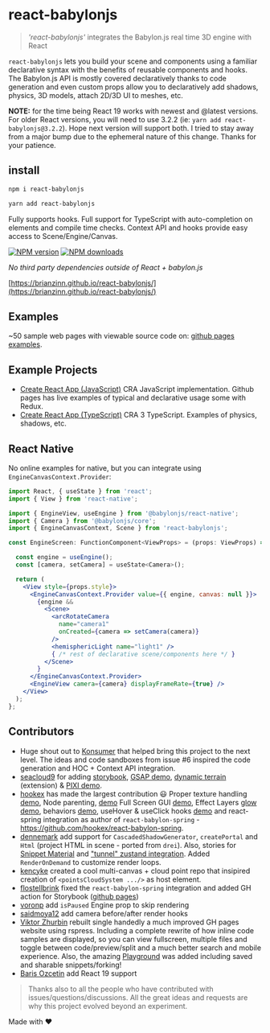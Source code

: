 # react-babylonjs

> _'react-babylonjs'_ integrates the Babylon.js real time 3D engine with React

`react-babylonjs` lets you build your scene and components using a familiar
declarative syntax with the benefits of reusable components and hooks. The
Babylon.js API is mostly covered declaratively thanks to code generation and
even custom props allow you to declaratively add shadows, physics, 3D models,
attach 2D/3D UI to meshes, etc.

**NOTE:** for the time being React 19 works with newest and @latest versions.
For older React versions, you will need to use 3.2.2 (ie:
`yarn add react-babylonjs@3.2.2`). Hope next version will support both. I tried
to stay away from a major bump due to the ephemeral nature of this change.
Thanks for your patience.

## install
```bash
npm i react-babylonjs
```
```bash
yarn add react-babylonjs
```

Fully supports hooks. Full support for TypeScript with auto-completion on
elements and compile time checks. Context API and hooks provide easy access to
Scene/Engine/Canvas.

[![NPM version](http://img.shields.io/npm/v/react-babylonjs.svg?style=flat-square)](https://www.npmjs.com/package/react-babylonjs)
[![NPM downloads](http://img.shields.io/npm/dm/react-babylonjs.svg?style=flat-square)](https://www.npmjs.com/package/react-babylonjs)

_No third party dependencies outside of React + babylon.js_

[https://brianzinn.github.io/react-babylonjs/](https://brianzinn.github.io/react-babylonjs/)

## Examples

~50 sample web pages with viewable source code on:
[github pages examples](https://brianzinn.github.io/react-babylonjs/examples).

## Example Projects

- [Create React App (JavaScript)](https://github.com/brianzinn/create-react-app-babylonjs)
  CRA JavaScript implementation. Github pages has live examples of typical and
  declarative usage some with Redux.
- [Create React App (TypeScript)](https://github.com/brianzinn/create-react-app-typescript-babylonjs)
  CRA 3 TypeScript. Examples of physics, shadows, etc.

## React Native

No online examples for native, but you can integrate using
`EngineCanvasContext.Provider`:

```jsx
import React, { useState } from 'react';
import { View } from 'react-native';

import { EngineView, useEngine } from '@babylonjs/react-native';
import { Camera } from '@babylonjs/core';
import { EngineCanvasContext, Scene } from 'react-babylonjs';

const EngineScreen: FunctionComponent<ViewProps> = (props: ViewProps) => {

  const engine = useEngine();
  const [camera, setCamera] = useState<Camera>();

  return (
    <View style={props.style}>
      <EngineCanvasContext.Provider value={{ engine, canvas: null }}>
        {engine &&
          <Scene>
            <arcRotateCamera
              name="camera1"
              onCreated={camera => setCamera(camera)}
            />
            <hemisphericLight name="light1" />
            { /* rest of declarative scene/components here */ }
          </Scene>
        }
      </EngineCanvasContext.Provider>
      <EngineView camera={camera} displayFrameRate={true} />
    </View>
  );
};
```

## Contributors

- Huge shout out to [Konsumer](https://github.com/konsumer) that helped bring
  this project to the next level. The ideas and code sandboxes from issue #6
  inspired the code generation and HOC + Context API integration.
- [seacloud9](https://github.com/seacloud9) for adding
  [storybook](https://brianzinn.github.io/react-babylonjs/),
  [GSAP demo](https://brianzinn.github.io/react-babylonjs/?path=/story/integrations--gsap-timeline),
  [dynamic terrain](https://brianzinn.github.io/react-babylonjs/examples/basic/dynamic-terrain)
  (extension) &
  [PIXI demo](https://brianzinn.github.io/react-babylonjs/?path=/story/integrations--pixi-story).
- [hookex](https://github.com/hookex) has made the largest contribution :smiley:
  Proper texture handling
  [demo](https://brianzinn.github.io/react-babylonjs/examples/textures/image-textures),
  Node parenting,
  [demo](https://brianzinn.github.io/react-babylonjs/examples/basic/transform-node)
  Full Screen GUI
  [demo](https://brianzinn.github.io/react-babylonjs/examples/gui/gui-demo),
  Effect Layers
  [glow demo](https://brianzinn.github.io/react-babylonjs/examples/special-fx/glow-layer),
  behaviors
  [demo](https://brianzinn.github.io/react-babylonjs/examples/behaviors/pointer-drag),
  useHover & useClick hooks
  [demo](https://brianzinn.github.io/react-babylonjs/examples/hooks/hover) and
  react-spring integration as author of `react-babylon-spring` -
  https://github.com/hookex/react-babylon-spring.
- [dennemark](https://github.com/dennemark) add support for
  `CascadedShadowGenerator`, `createPortal` and `Html` (project HTML in scene -
  ported from `drei`). Also, stories for
  [Snippet Material](https://brianzinn.github.io/react-babylonjs/examples/basic/snippet-material)
  and
  ["tunnel" zustand integration](https://brianzinn.github.io/react-babylonjs/?path=/story/integrations--zustand-tunnel).
  Added `RenderOnDemand` to customize render loops.
- [kencyke](https://github.com/kencyke) created a cool multi-canvas + cloud
  point repo that insipired creation of `<pointsCloudSystem .../>` as host
  element.
- [flostellbrink](https://github.com/flostellbrink) fixed the
  `react-babylon-spring` integration and added GH action for Storybook
  ([github pages](https://brianzinn.github.io/react-babylonjs))
- [voronp](https://github.com/voronp) add `isPaused` Engine prop to skip
  rendering
- [saidmoya12](https://github.com/saidmoya12) add camera before/after render
  hooks
- [Viktor Zhurbin](https://github.com/ViktorZhurbin) rebuilt single handedly a
  much improved GH pages website using rspress. Including a complete rewrite of
  how inline code samples are displayed, so you can view fullscreen, multiple
  files and toggle between code/preview/split and a much better search and
  mobile experience. Also, the amazing
  [Playground](https://brianzinn.github.io/react-babylonjs/playground) was added
  including saved and sharable snippets/forking!
- [Baris Ozcetin](https://github.com/barisozcetin) add React 19 support

> Thanks also to all the people who have contributed with
> issues/questions/discussions. All the great ideas and requests are why this
> project evolved beyond an experiment.

Made with ♥
